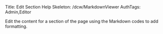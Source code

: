 Title: Edit Section Help 
Skeleton: /dcw/MarkdownViewer
AuthTags: Admin,Editor

Edit the content for a section of the page using the Markdown codes to add formatting.

<!--#include virtual="/dcm/cms/Markdown-help-include.md" -->